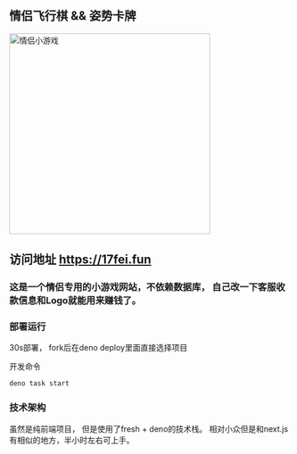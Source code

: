 ## 情侣飞行棋 && 姿势卡牌

<img src="menu.png" width="360px" alt="情侣小游戏"/>

## 访问地址 https://17fei.fun

### 这是一个情侣专用的小游戏网站，不依赖数据库， 自己改一下客服收款信息和Logo就能用来赚钱了。

### 部署运行
30s部署， fork后在deno deploy里面直接选择项目

开发命令
```
deno task start
```

### 技术架构
虽然是纯前端项目， 但是使用了fresh + deno的技术栈。 相对小众但是和next.js有相似的地方，半小时左右可上手。

